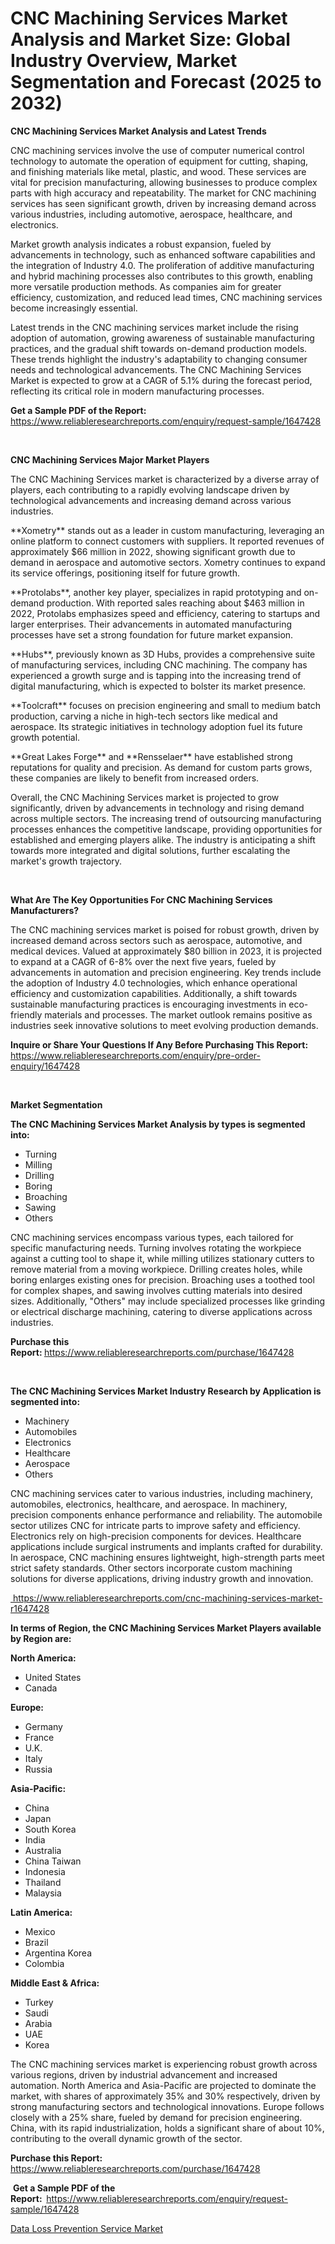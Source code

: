 <p><h1>CNC Machining Services Market Analysis and Market Size: Global Industry Overview, Market Segmentation and Forecast (2025 to 2032)</h1></p><p><strong>CNC Machining Services Market Analysis and Latest Trends</strong></p>
<p><p>CNC machining services involve the use of computer numerical control technology to automate the operation of equipment for cutting, shaping, and finishing materials like metal, plastic, and wood. These services are vital for precision manufacturing, allowing businesses to produce complex parts with high accuracy and repeatability. The market for CNC machining services has seen significant growth, driven by increasing demand across various industries, including automotive, aerospace, healthcare, and electronics.</p><p>Market growth analysis indicates a robust expansion, fueled by advancements in technology, such as enhanced software capabilities and the integration of Industry 4.0. The proliferation of additive manufacturing and hybrid machining processes also contributes to this growth, enabling more versatile production methods. As companies aim for greater efficiency, customization, and reduced lead times, CNC machining services become increasingly essential.</p><p>Latest trends in the CNC machining services market include the rising adoption of automation, growing awareness of sustainable manufacturing practices, and the gradual shift towards on-demand production models. These trends highlight the industry's adaptability to changing consumer needs and technological advancements. The CNC Machining Services Market is expected to grow at a CAGR of 5.1% during the forecast period, reflecting its critical role in modern manufacturing processes.</p></p>
<p><strong>Get a Sample PDF of the Report:&nbsp;</strong> <a href="https://www.reliableresearchreports.com/enquiry/request-sample/1647428?utm_campaign=2981&utm_medium=2&utm_source=Github&utm_content=ia&utm_term=10032025&utm_id=cnc-machining-services">https://www.reliableresearchreports.com/enquiry/request-sample/1647428</a></p>
<p>&nbsp;</p>
<p><strong>CNC Machining Services Major Market Players</strong></p>
<p><p>The CNC Machining Services market is characterized by a diverse array of players, each contributing to a rapidly evolving landscape driven by technological advancements and increasing demand across various industries.</p><p>**Xometry** stands out as a leader in custom manufacturing, leveraging an online platform to connect customers with suppliers. It reported revenues of approximately $66 million in 2022, showing significant growth due to demand in aerospace and automotive sectors. Xometry continues to expand its service offerings, positioning itself for future growth.</p><p>**Protolabs**, another key player, specializes in rapid prototyping and on-demand production. With reported sales reaching about $463 million in 2022, Protolabs emphasizes speed and efficiency, catering to startups and larger enterprises. Their advancements in automated manufacturing processes have set a strong foundation for future market expansion.</p><p>**Hubs**, previously known as 3D Hubs, provides a comprehensive suite of manufacturing services, including CNC machining. The company has experienced a growth surge and is tapping into the increasing trend of digital manufacturing, which is expected to bolster its market presence.</p><p>**Toolcraft** focuses on precision engineering and small to medium batch production, carving a niche in high-tech sectors like medical and aerospace. Its strategic initiatives in technology adoption fuel its future growth potential.</p><p>**Great Lakes Forge** and **Rensselaer** have established strong reputations for quality and precision. As demand for custom parts grows, these companies are likely to benefit from increased orders.</p><p>Overall, the CNC Machining Services market is projected to grow significantly, driven by advancements in technology and rising demand across multiple sectors. The increasing trend of outsourcing manufacturing processes enhances the competitive landscape, providing opportunities for established and emerging players alike. The industry is anticipating a shift towards more integrated and digital solutions, further escalating the market's growth trajectory.</p></p>
<p>&nbsp;</p>
<p><strong>What Are The Key Opportunities For CNC Machining Services Manufacturers?</strong></p>
<p><p>The CNC machining services market is poised for robust growth, driven by increased demand across sectors such as aerospace, automotive, and medical devices. Valued at approximately $80 billion in 2023, it is projected to expand at a CAGR of 6-8% over the next five years, fueled by advancements in automation and precision engineering. Key trends include the adoption of Industry 4.0 technologies, which enhance operational efficiency and customization capabilities. Additionally, a shift towards sustainable manufacturing practices is encouraging investments in eco-friendly materials and processes. The market outlook remains positive as industries seek innovative solutions to meet evolving production demands.</p></p>
<p><strong>Inquire or Share Your Questions If Any Before Purchasing This Report:</strong> <a href="https://www.reliableresearchreports.com/enquiry/pre-order-enquiry/1647428?utm_campaign=2981&utm_medium=2&utm_source=Github&utm_content=ia&utm_term=10032025&utm_id=cnc-machining-services">https://www.reliableresearchreports.com/enquiry/pre-order-enquiry/1647428</a></p>
<p>&nbsp;</p>
<p><strong>Market Segmentation</strong></p>
<p><strong>The CNC Machining Services Market Analysis by types is segmented into:</strong></p>
<p><ul><li>Turning</li><li>Milling</li><li>Drilling</li><li>Boring</li><li>Broaching</li><li>Sawing</li><li>Others</li></ul></p>
<p><p>CNC machining services encompass various types, each tailored for specific manufacturing needs. Turning involves rotating the workpiece against a cutting tool to shape it, while milling utilizes stationary cutters to remove material from a moving workpiece. Drilling creates holes, while boring enlarges existing ones for precision. Broaching uses a toothed tool for complex shapes, and sawing involves cutting materials into desired sizes. Additionally, "Others" may include specialized processes like grinding or electrical discharge machining, catering to diverse applications across industries.</p></p>
<p><strong>Purchase this Report:&nbsp;</strong><a href="https://www.reliableresearchreports.com/purchase/1647428?utm_campaign=2981&utm_medium=2&utm_source=Github&utm_content=ia&utm_term=10032025&utm_id=cnc-machining-services">https://www.reliableresearchreports.com/purchase/1647428</a></p>
<p>&nbsp;</p>
<p><strong>The CNC Machining Services Market Industry Research by Application is segmented into:</strong></p>
<p><ul><li>Machinery</li><li>Automobiles</li><li>Electronics</li><li>Healthcare</li><li>Aerospace</li><li>Others</li></ul></p>
<p><p>CNC machining services cater to various industries, including machinery, automobiles, electronics, healthcare, and aerospace. In machinery, precision components enhance performance and reliability. The automobile sector utilizes CNC for intricate parts to improve safety and efficiency. Electronics rely on high-precision components for devices. Healthcare applications include surgical instruments and implants crafted for durability. In aerospace, CNC machining ensures lightweight, high-strength parts meet strict safety standards. Other sectors incorporate custom machining solutions for diverse applications, driving industry growth and innovation.</p></p>
<p><a href="https://www.reliableresearchreports.com/cnc-machining-services-market-r1647428?utm_campaign=2981&utm_medium=2&utm_source=Github&utm_content=ia&utm_term=10032025&utm_id=cnc-machining-services">&nbsp;https://www.reliableresearchreports.com/cnc-machining-services-market-r1647428</a></p>
<p><strong>In terms of Region, the CNC Machining Services Market Players available by Region are:</strong></p>
<p>
    <p> <strong> North America: </strong>
        <ul>
            <li>United States</li>
            <li>Canada</li>
        </ul>
        </p> 
    <p> <strong> Europe: </strong>
        <ul>
            <li>Germany</li>
            <li>France</li>
            <li>U.K.</li>
            <li>Italy</li>
            <li>Russia</li>
        </ul>
        </p> 
    <p> <strong> Asia-Pacific: </strong>
        <ul>
            <li>China</li>
            <li>Japan</li>
            <li>South Korea</li>
            <li>India</li>
            <li>Australia</li>
            <li>China Taiwan</li>
            <li>Indonesia</li>
            <li>Thailand</li>
            <li>Malaysia</li>
        </ul>
        </p> 
    <p> <strong> Latin America: </strong>
        <ul>
            <li>Mexico</li>
            <li>Brazil</li>
            <li>Argentina Korea</li>
            <li>Colombia</li>
        </ul>
        </p> 
    <p> <strong> Middle East & Africa: </strong>
        <ul>
            <li>Turkey</li>
            <li>Saudi</li>
            <li>Arabia</li>
            <li>UAE</li>
            <li>Korea</li>
        </ul>
    </p>
    </p>
<p><p>The CNC machining services market is experiencing robust growth across various regions, driven by industrial advancement and increased automation. North America and Asia-Pacific are projected to dominate the market, with shares of approximately 35% and 30% respectively, driven by strong manufacturing sectors and technological innovations. Europe follows closely with a 25% share, fueled by demand for precision engineering. China, with its rapid industrialization, holds a significant share of about 10%, contributing to the overall dynamic growth of the sector.</p></p>
<p><strong>Purchase this Report: </strong><a href="https://www.reliableresearchreports.com/purchase/1647428?utm_campaign=2981&utm_medium=2&utm_source=Github&utm_content=ia&utm_term=10032025&utm_id=cnc-machining-services">https://www.reliableresearchreports.com/purchase/1647428</a></p>
<p>&nbsp;<strong>Get a Sample PDF of the Report:&nbsp;&nbsp;</strong><a href="https://www.reliableresearchreports.com/enquiry/request-sample/1647428?utm_campaign=2981&utm_medium=2&utm_source=Github&utm_content=ia&utm_term=10032025&utm_id=cnc-machining-services">https://www.reliableresearchreports.com/enquiry/request-sample/1647428</a></p>
<p><strong></strong></p>
<p><p><a href="https://github.com/nibbsmantji/Market-Research-Report-List-1/blob/main/data-loss-prevention-service-market.md?utm_campaign=2981&utm_medium=2&utm_source=Github&utm_content=ia&utm_term=10032025&utm_id=cnc-machining-services">Data Loss Prevention Service Market</a></p></p>